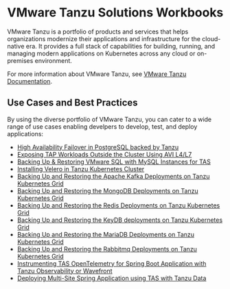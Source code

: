 # VMware Tanzu Solutions Workbooks

VMware Tanzu is a portfolio of products and services that helps organizations modernize their applications and infrastructure for the cloud-native era. It provides a full stack of capabilities for building, running, and managing modern applications on Kubernetes across any cloud or on-premises environment.

For more information about VMware Tanzu, see [VMware Tanzu Documentation](https://techdocs.broadcom.com/us/en/vmware-tanzu.html).

## Use Cases and Best Practices

By using the diverse portfolio of VMware Tanzu, you can cater to a wide range of use cases enabling develpers to develop, test, and deploy applications:

- [High Availability Failover in PostgreSQL backed by Tanzu](./postgres-sql.md)
- [Exposing TAP Workloads Outside the Cluster Using AVI L4/L7](../solution-workbooks/tap-workloads-avi-l4-l7.md)
- [Backing Up & Restoring VMware SQL with MySQL Instances for TAS](../solution-workbooks/backup-vmwaresql-tas.md)
- [Installing Velero in Tanzu Kubernetes Cluster](../solution-workbooks/velero-with-restic.md)
- [Backing Up and Restoring the Apache Kafka Deployments on Tanzu Kubernetes Grid](../solution-workbooks/kafka-backup.md)
- [Backing Up and Restoring the MongoDB Deployments on Tanzu Kubernetes Grid](../solution-workbooks/mongodb-backup.md)
- [Backing Up and Restoring the Redis Deployments on Tanzu Kubernetes Grid](../solution-workbooks/redis-backup.md)
- [Backing Up and Restoring the KeyDB deployments on Tanzu Kubernetes Grid](../solution-workbooks/keydb-backup.md)
- [Backing Up and Restoring the MariaDB Deployments on Tanzu Kubernetes Grid](../solution-workbooks/mariadb-backup.md)
- [Backing Up and Restoring the Rabbitmq Deployments on Tanzu Kubernetes Grid](../solution-workbooks/rabbitmq-backup.md)
- [Instrumenting TAS OpenTelemetry for Spring Boot Application with Tanzu Observability or Wavefront](../solution-workbooks/TAS-OpenTelemetry-SpringBoot-TO.md)
- [Deploying Multi-Site Spring Application using TAS with Tanzu Data](../solution-workbooks/deploy-multi-site-spring-application-using-tanzu-data-on-TAS.md)

